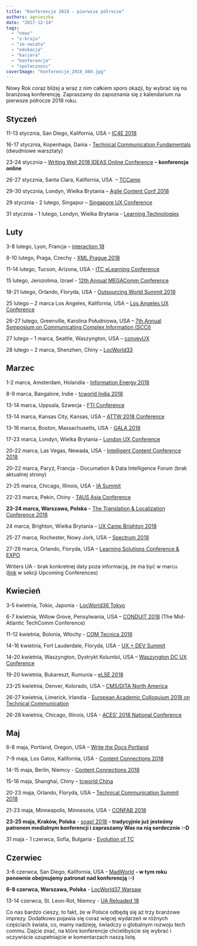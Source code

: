 ```yaml
---
title: "Konferencje 2018 - pierwsze półrocze"
authors: agnieszka
date: "2017-12-14"
tags:
  - "news"
  - "z-kraju"
  - "ze-swiata"
  - "edukacja"
  - "kariera"
  - "konferencje"
  - "spolecznosc"
coverImage: "konferencje_2018_460.jpg"
---
```


Nowy Rok coraz bliżej a wraz z nim całkiem sporo okazji, by wybrać się na
branżową konferencję. Zapraszamy do zapoznania się z kalendarium na pierwsze
półrocze 2018 roku.

## Styczeń

11-13 stycznia, San Diego, Kalifornia, USA – [IC4E 2018](http://www.ic4e.net/)

16-17 stycznia, Kopenhaga, Dania -
[Technical Communication Fundamentals](http://write2users.com/technical-communication-fundamentals/)
(dwudniowe warsztaty)

23-24 stycznia
– [Writing Well 2018 IDEAS Online Conference](https://ideas.infomanagementcenter.com/) – **konferencja
online**

26-27 stycznia, Santa Clara, Kalifornia, USA
 – [TCCamp](http://www.tccamp.org/ "TCCamp")

29-30 stycznia, Londyn, Wielka Brytania
– [Agile Content Conf 2018](https://2018.agilecontentconf.com/)

29 stycznia - 2 lutego, Singapur
– [Singapore UX Conference](https://www.nngroup.com/training/singapore/)

31 stycznia - 1 lutego, Londyn, Wielka Brytania -
[Learning Technologies](http://www.learningtechnologies.co.uk/welcome)

## Luty

3-8 lutego, Lyon, Francja – [interaction 18](http://interaction18.ixda.org/)

8-10 lutego, Praga, Czechy - [XML Prague 2018](http://www.xmlprague.cz/)

11-14 lutego, Tucson, Arizona, USA -
[ITC eLearning Conference](http://www.itcnetwork.org/aws/ITCN/pt/sp/elearning_home_page)

15 lutego, Jerozolima, Izrael -
[12th Annual MEGAComm Conference](http://megacomm.org/)

18-21 lutego, Orlando, Floryda, USA -
[Outsourcing World Summit 2018](http://www.iaop.org/summit)

25 lutego – 2 marca Los Angeles, Kalifornia, USA –
[Los Angeles UX Conference](https://www.nngroup.com/training/los-angeles/)

26-27 lutego, Greenville, Karolina Południowa, USA
– [7th Annual Symposium on Communicating Complex Information (SCCI)](http://workshop.design4complexity.com/SCCI-home.php)

27 lutego – 1 marca, Seattle, Waszyngton, USA – [conveyUX](http://conveyux.com/)

28 lutego – 2 marca, Shenzhen, Chiny
– [LocWorld33](https://locworld.com/events/locworld33-shenzhen-2017/)

## Marzec

1-2 marca, Amsterdam, Holandia -
[Information Energy 2018](http://www.informationenergy.org/)

8-9 marca, Bangalore, Indie - [tcworld India 2018](http://tcworld-india.com/)

13-14 marca, Uppsala, Szwecja -
[FTI Conference](http://www.teknikinformatoren.se/fti-konferens-2018/)

13-14 marca, Kansas City, Kansas, USA
– [ATTW 2018 Conference](http://attw.org/conference)

13-16 marca, Boston, Massachusetts, USA -
[GALA 2018](https://www.gala-global.org/conference/gala-2018-boston)

17-23 marca, Londyn, Wielka Brytania
– [London UX Conference](https://www.nngroup.com/training/london/)

20-22 marca, Las Vegas, Newada, USA -
[Intelligent Content Conference 2018](http://www.intelligentcontentconference.com/)

20-22 marca, Paryż, Francja - Documation & Data Intelligence Forum (brak
aktualnej strony)

21-25 marca, Chicago, Illinois, USA - [IA Summit](http://www.iasummit.org/)

22-23 marca, Pekin, Chiny -
[TAUS Asia Conference](https://www.taus.net/events/conferences/44-taus-asia-conference)

**23-24 marca, Warszawa,
Polska** – [The Translation & Localization Conference 2018](https://sites.grenadine.co/sites/tlc/en/tlc-2018)

24 marca, Brighton, Wielka Brytania
– [UX Camp Brighton 2018](https://www.uxcampbrighton.org/)

25-27 marca, Rochester, Nowy Jork, USA
– [Spectrum 2018](http://stc-rochester.org/spectrum/)

27-29 marca, Orlando, Floryda, USA
– [Learning Solutions Conference & EXPO](https://www.elearningguild.com/lscon/content/5200/learning-solutions-2018-conference--expo--home/)

Writers UA - brak konkretnej daty poza informacją, że ma być w marcu
([link](http://www.welinske.com/writersua-conferences/) w sekcji Upcoming
Conferences)

## Kwiecień

3-5 kwietnia, Tokio, Japonia -
[LocWorld36 Tokyo](https://locworld.com/events/locworld36-tokyo-2018/)

6-7 kwietnia, Willow Grove, Pensylwania, USA
– [CONDUIT 2018](http://www.stcpmc.org/conferences/conduit-2018/) (The
Mid-Atlantic TechComm Conference)

11-12 kwietnia, Bolonia, Włochy - [COM Tecnica 2018](http://comtecnica.it/)

14-16 kwietnia, Fort Lauderdale, Floryda, USA -
[UX + DEV Summit](https://uxdsummit.com/)

14-20 kwietnia, Waszyngton, Dystrykt Kolumbii, USA
– [Waszyngton DC UX Conference](https://www.nngroup.com/training/washington-dc/)

19-20 kwietnia, Bukareszt, Rumunia – [eLSE 2018](http://elseconference.eu/)

23-25 kwietnia, Denver, Kolorado, USA
– [CMS/DITA North America](https://cm-strategies.com/ "CM Strategies/DITA")

26-27 kwietnia, Limerick, Irlandia
- [European Academic Colloquium 2018 on Technical Communication](https://www.teccom-frame.eu/index.php?id=152)

26-28 kwietnia, Chicago, Illinois, USA -
[ACES' 2018 National Conference](https://aceseditors.org/conference/2018)

## Maj

6-8 maja, Portland, Oregon, USA
– [Write the Docs Portland](http://www.writethedocs.org/conf/portland/2018/)

7-9 maja, Los Gatos, Kalifornia, USA -
[Content Connections 2018](https://www.istc.org.uk/event/content-connections-2018/)

14-15 maja, Berlin, Niemcy -
[Content Connections 2018](https://www.istc.org.uk/event/content-connections-2018-2/)

15-16 maja, Shanghai, Chiny – [tcworld China](http://tcworld-china.cn/)

20-23 maja, Orlando, Floryda, USA
– [Technical Communication Summit 2018](https://summit.stc.org/)

21-23 maja, Minneapolis, Minnesota, USA -
[CONFAB 2018](http://confabevents.com/)

**23-25 maja, Kraków, Polska** - [soap! 2018](http://soapconf.com/) **\-
tradycyjnie już jesteśmy patronem medialnym konferencji i zapraszamy Was na nią
serdecznie :-D**

31 maja - 1 czerwca, Sofia, Bułgaria -
[Evolution of TC](http://evolution-of-tc.com/)

## Czerwiec

3-6 czerwca, San Diego, Kalifornia, USA -
[MadWorld](https://www.madcapsoftware.com/conference/madworld-2018/) **\- w tym
roku ponownie obejmujemy patronat nad konferencją :-)**

**6-8 czerwca, Warszawa, Polska** - [LocWorld37 Warsaw](https://locworld.com/)

13-14 czerwca, St. Leon-Rot, Niemcy - [UA Reloaded 18](http://ua-reloaded.de/)

Co nas bardzo cieszy, to fakt, że w Polsce odbędą się aż trzy branżowe imprezy.
Dodatkowo pojawia się coraz więcej wydarzeń w różnych częściach świata, co, mamy
nadzieję, świadczy o globalnym rozwoju tech commu. Dajcie znać, na które
konferencje chcielibyście się wybrać i oczywiście uzupełniajcie w komentarzach
naszą listę.
